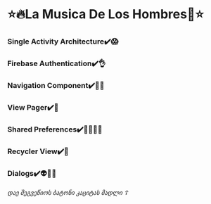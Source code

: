 
# ⭐️🔥La Musica De Los Hombres🎸⭐️

###  Single Activity Architecture✔️😱 
###  Firebase Authentication✔️👌
###  Navigation Component✔️💪😻
###  View Pager✔️🤯
###  Shared Preferences✔️✌🏿😵‍💫
###  Recycler View✔️💋
###  Dialogs✔️👽💜💜



######  დაე შეგვეწიოს ბატონი კაციტას მადლი ☦
